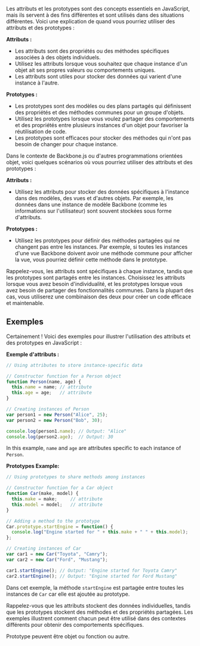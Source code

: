 
Les attributs et les prototypes sont des concepts essentiels en JavaScript, mais ils servent à des fins différentes et sont utilisés dans des situations différentes. Voici une explication de quand vous pourriez utiliser des attributs et des prototypes :

**Attributs :**

- Les attributs sont des propriétés ou des méthodes spécifiques associées à des objets individuels.
- Utilisez les attributs lorsque vous souhaitez que chaque instance d'un objet ait ses propres valeurs ou comportements uniques.
- Les attributs sont utiles pour stocker des données qui varient d'une instance à l'autre.

**Prototypes :**

- Les prototypes sont des modèles ou des plans partagés qui définissent des propriétés et des méthodes communes pour un groupe d'objets.
- Utilisez les prototypes lorsque vous voulez partager des comportements et des propriétés entre plusieurs instances d'un objet pour favoriser la réutilisation de code.
- Les prototypes sont efficaces pour stocker des méthodes qui n'ont pas besoin de changer pour chaque instance.

Dans le contexte de Backbone.js ou d'autres programmations orientées objet, voici quelques scénarios où vous pourriez utiliser des attributs et des prototypes :

**Attributs :**

- Utilisez les attributs pour stocker des données spécifiques à l'instance dans des modèles, des vues et d'autres objets. Par exemple, les données dans une instance de modèle Backbone (comme les informations sur l'utilisateur) sont souvent stockées sous forme d'attributs.

**Prototypes :**

- Utilisez les prototypes pour définir des méthodes partagées qui ne changent pas entre les instances. Par exemple, si toutes les instances d'une vue Backbone doivent avoir une méthode commune pour afficher la vue, vous pourriez définir cette méthode dans le prototype.

Rappelez-vous, les attributs sont spécifiques à chaque instance, tandis que les prototypes sont partagés entre les instances. Choisissez les attributs lorsque vous avez besoin d'individualité, et les prototypes lorsque vous avez besoin de partager des fonctionnalités communes. Dans la plupart des cas, vous utiliserez une combinaison des deux pour créer un code efficace et maintenable.

## Exemples

Certainement ! Voici des exemples pour illustrer l'utilisation des attributs et des prototypes en JavaScript :

**Exemple d'attributs :**

```js
// Using attributes to store instance-specific data

// Constructor function for a Person object
function Person(name, age) {
  this.name = name; // attribute
  this.age = age;   // attribute
}

// Creating instances of Person
var person1 = new Person("Alice", 25);
var person2 = new Person("Bob", 30);

console.log(person1.name); // Output: "Alice"
console.log(person2.age);  // Output: 30

```

In this example, `name` and `age` are attributes specific to each instance of `Person`.

**Prototypes Example:**

```js
// Using prototypes to share methods among instances

// Constructor function for a Car object
function Car(make, model) {
  this.make = make;     // attribute
  this.model = model;   // attribute
}

// Adding a method to the prototype
Car.prototype.startEngine = function() {
  console.log("Engine started for " + this.make + " " + this.model);
};

// Creating instances of Car
var car1 = new Car("Toyota", "Camry");
var car2 = new Car("Ford", "Mustang");

car1.startEngine(); // Output: "Engine started for Toyota Camry"
car2.startEngine(); // Output: "Engine started for Ford Mustang"

```

Dans cet exemple, la méthode `startEngine` est partagée entre toutes les instances de `Car` car elle est ajoutée au prototype.

Rappelez-vous que les attributs stockent des données individuelles, tandis que les prototypes stockent des méthodes et des propriétés partagées. Les exemples illustrent comment chacun peut être utilisé dans des contextes différents pour obtenir des comportements spécifiques.

Prototype peuvent  être objet ou fonction ou autre.
